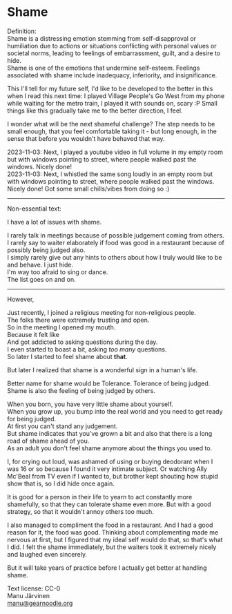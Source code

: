 # Shame

Definition:  
Shame is a distressing emotion stemming from self-disapproval or humiliation due to actions or situations conflicting with personal values or societal norms, leading to feelings of embarrassment, guilt, and a desire to hide.  
Shame is one of the emotions that undermine self-esteem. Feelings associated with shame include inadequacy, inferiority, and insignificance.  

This I'll tell for my future self, I'd like to be developed to the better in this when I read this next time: I played Village People's Go West from my phone while waiting for the metro train, I played it with sounds on, scary :P Small things like this gradually take me to the better direction, I feel.

I wonder what will be the next shameful challenge? The step needs to be small enough, that you feel comfortable taking it - but long enough, in the sense that before you wouldn't have behaved that way.

2023-11-03: Next, I played a youtube video in full volume in my empty room but with windows pointing to street, where people walked past the windows. Nicely done!  
2023-11-03: Next, I whistled the same song loudly in an empty room but with windows pointing to street, where people walked past the windows. Nicely done! Got some small chills/vibes from doing so :)

------

Non-essential text:  

I have a lot of issues with shame.  

I rarely talk in meetings because of possible judgement coming from others.  
I rarely say to waiter elaborately if food was good in a restaurant because of possibly being judged also.  
I simply rarely give out any hints to others about how I truly would like to be and behave. I just hide.  
I'm way too afraid to sing or dance.  
The list goes on and on.  

------

However,

Just recently, I joined a religious meeting for non-religious people.   
The folks there were extremely trusting and open.  
So in the meeting I opened my mouth.   
Because it felt like   
And got addicted to asking questions during the day.  
I even started to boast a bit, asking *too many* questions.  
So later I started to feel shame about **that**.  

But later I realized that shame is a wonderful sign in a human's life. 

Better name for shame would be Tolerance. Tolerance of being judged.  
Shame is also the feeling of being judged by others.  

When you born, you have very little shame about yourself.  
When you grow up, you bump into the real world and you need to get ready for being judged.  
At first you can't stand any judgement.  
But shame indicates that you've grown a bit and also that there is a long road of shame ahead of you.  
As an adult you don't feel shame anymore about the things you used to.

I, for crying out loud, was ashamed of using or buying deodorant when I was 16 or so because I found it very intimate subject.
Or watching Ally Mc'Beal from TV even if I wanted to, but brother kept shouting how stupid show that is, so I did hide once again.

It is good for a person in their life to yearn to act constantly more shamefully, so that they can tolerate shame even more. But with a good strategy, so that it wouldn't annoy others too much.  

I also managed to compliment the food in a restaurant. And I had a good reason for it, the food was good. Thinking about complementing made me nervous at first, but I figured that my ideal self would do that, so that's what I did. I felt the shame immediately, but the waiters took it extremely nicely and laughed even sincerely.

But it will take years of practice before I actually get better at handling shame.



Text license: CC-0  
Manu Järvinen  
manu@gearnoodle.org  
